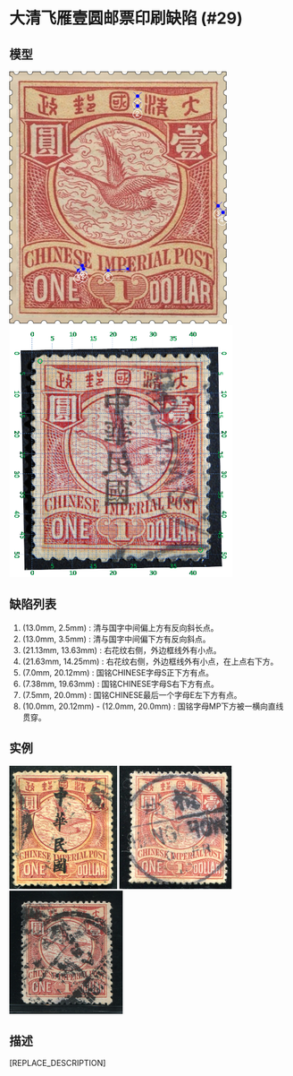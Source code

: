 # 大清飞雁壹圆邮票印刷缺陷 (#29)

## 模型
<img src="model.png" height=450/> <img src="sampling.png" height=450/>

## 缺陷列表
1. (13.0mm, 2.5mm) :  清与国字中间偏上方有反向斜长点。
1. (13.0mm, 3.5mm) :  清与国字中间偏下方有反向斜点。
1. (21.13mm, 13.63mm) :  右花纹右侧，外边框线外有小点。
1. (21.63mm, 14.25mm) :  右花纹右侧，外边框线外有小点，在上点右下方。
1. (7.0mm, 20.12mm) :  国铭CHINESE字母S正下方有点。
1. (7.38mm, 19.63mm) :  国铭CHINESE字母S右下方有点。
1. (7.5mm, 20.0mm) :  国铭CHINESE最后一个字母E左下方有点。
1. (10.0mm, 20.12mm) - (12.0mm, 20.0mm) :  国铭字母MP下方被一横向直线贯穿。


## 实例
<img src="2012-11-26_00074592001A.jpg" height=220/> <img src="2014-07-14_00148907015A.jpg" height=220/> <img src="2015-12-13_00194892076A.jpg" height=220/> 


## 描述
[REPLACE_DESCRIPTION]
